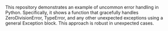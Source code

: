 This repository demonstrates an example of uncommon error handling in Python. Specifically, it shows a function that gracefully handles ZeroDivisionError, TypeError, and any other unexpected exceptions using a general Exception block. This approach is robust in unexpected cases.